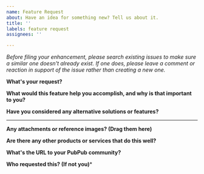 ```yaml
---
name: Feature Request
about: Have an idea for something new? Tell us about it.
title: ''
labels: feature request
assignees: ''

---
```


_Before filing your enhancement, please search existing issues to make sure a similar one doesn't already exist. If one does, please leave a comment or reaction in support of the issue rather than creating a new one._

**What's your request?**

**What would this feature help you accomplish, and why is that important to you?**

**Have you considered any alternative solutions or features?**

---

**Any attachments or reference images? (Drag them here)**

**Are there any other products or services that do this well?**

**What's the URL to your PubPub community?**

**Who requested this? (If not you)***
